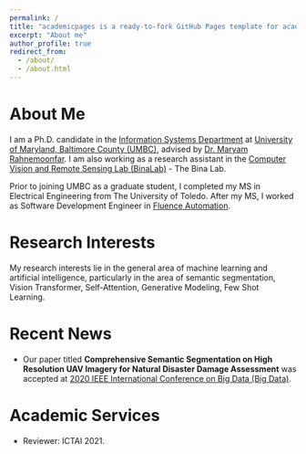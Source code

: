 ```yaml
---
permalink: /
title: "academicpages is a ready-to-fork GitHub Pages template for academic personal websites"
excerpt: "About me"
author_profile: true
redirect_from: 
  - /about/
  - /about.html
---
```


# About Me
I am a Ph.D. candidate in the [Information Systems Department](https://informationsystems.umbc.edu/) at [University of Maryland, Baltimore County (UMBC)](https://www.umbc.edu/), advised by [Dr. Maryam Rahnemoonfar](http://maryam.is.umbc.edu/bl/). I am also working as a research assistant in the [Computer Vision and Remote Sensing Lab (BinaLab)](http://maryam.is.umbc.edu/bl/) - The Bina Lab.    

Prior to joining UMBC as a graduate student, I completed my MS in Electrical Engineering from The University of Toledo. After my MS, I worked as Software Development Engineer in [Fluence Automation](https://www.fluenceautomation.com/).

# Research Interests
My research interests lie in the general area of machine learning and artificial intelligence, particularly in the area of semantic segmentation, Vision Transformer, Self-Attention, Generative Modeling, Few Shot Learning. 

# Recent News
* Our paper titled **Comprehensive Semantic Segmentation on High Resolution UAV Imagery for Natural Disaster Damage Assessment** was accepted at [ 2020 IEEE International Conference on Big Data (Big Data)](https://ieeexplore.ieee.org/xpl/conhome/9377717/proceeding).


# Academic Services
* Reviewer: ICTAI 2021.